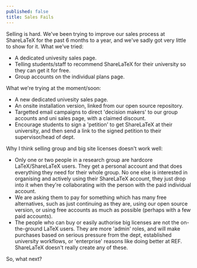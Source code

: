 ```yaml
---
published: false
title: Sales Fails
---
```

Selling is hard. We've been trying to improve our sales process at ShareLaTeX for the past 6 months to a year, and we've sadly got very little to show for it. What we've tried:

* A dedicated univesity sales page.
* Telling students/staff to recommend ShareLaTeX for their university so they can get it for free.
* Group accounts on the individual plans page.

What we're trying at the moment/soon:

* A new dedicated univesity sales page.
* An onsite installation version, linked from our open source repository.
* Targetted email campaigns to direct 'decision makers' to our group accounts and uni sales page, with a claimed discount.
* Encourage students to sign a 'petition' to get ShareLaTeX at their university, and then send a link to the signed petition to their supervisor/head of dept.

Why I think selling group and big site licenses doesn't work well:

* Only one or two people in a research group are hardcore LaTeX/ShareLaTeX users. They get a personal account and that does everything they need for their whole group. No one else is interested in organising and actively using their ShareLaTeX account, they just drop into it when they're collaborating with the person with the paid individual account.
* We are asking them to pay for something which has many free alternatives, such as just continuing as they are, using our open source version, or using free accounts as much as possible (perhaps with a few paid accounts).
* The people who can buy or easily authorise big licenses are not the on-the-ground LaTeX users. They are more 'admin' roles, and will make purchases based on serious pressure from the dept, established university workflows, or 'enterprise' reasons like doing better at REF. ShareLaTeX doesn't really create any of these.

So, what next?

